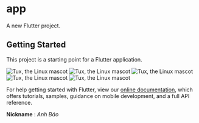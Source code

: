 # app

A new Flutter project.

## Getting Started

This project is a starting point for a Flutter application.


![Tux, the Linux mascot](/assets/images/1.png)
![Tux, the Linux mascot](/assets/images/2.png)
![Tux, the Linux mascot](/assets/images/3.png)
![Tux, the Linux mascot](/assets/images/4.png)
![Tux, the Linux mascot](/assets/images/5.png)

For help getting started with Flutter, view our
[online documentation](https://flutter.dev/docs), which offers tutorials,
samples, guidance on mobile development, and a full API reference.

**Nickname** : <span style="colors.green">*Anh Báo*</span>
